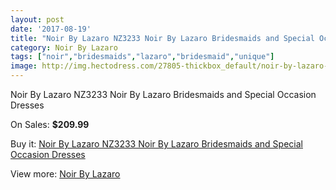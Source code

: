 ```yaml
---
layout: post
date: '2017-08-19'
title: "Noir By Lazaro NZ3233 Noir By Lazaro Bridesmaids and Special Occasion Dresses"
category: Noir By Lazaro
tags: ["noir","bridesmaids","lazaro","bridesmaid","unique"]
image: http://img.hectodress.com/27805-thickbox_default/noir-by-lazaro-nz3233-noir-by-lazaro-bridesmaids-and-special-occasion-dresses.jpg
---
```

Noir By Lazaro NZ3233 Noir By Lazaro Bridesmaids and Special Occasion Dresses

On Sales: **$209.99**
<a href="https://www.hectodress.com/noir-by-lazaro/12957-noir-by-lazaro-nz3233-noir-by-lazaro-bridesmaids-and-special-occasion-dresses.html"><amp-img layout="responsive" width="600" height="600" src="//img.hectodress.com/27805-thickbox_default/noir-by-lazaro-nz3233-noir-by-lazaro-bridesmaids-and-special-occasion-dresses.jpg" alt="Noir By Lazaro NZ3233 Noir By Lazaro Bridesmaids and Special Occasion Dresses 0" /></a>
<a href="https://www.hectodress.com/noir-by-lazaro/12957-noir-by-lazaro-nz3233-noir-by-lazaro-bridesmaids-and-special-occasion-dresses.html"><amp-img layout="responsive" width="600" height="600" src="//img.hectodress.com/27806-thickbox_default/noir-by-lazaro-nz3233-noir-by-lazaro-bridesmaids-and-special-occasion-dresses.jpg" alt="Noir By Lazaro NZ3233 Noir By Lazaro Bridesmaids and Special Occasion Dresses 1" /></a>

Buy it: [Noir By Lazaro NZ3233 Noir By Lazaro Bridesmaids and Special Occasion Dresses](https://www.hectodress.com/noir-by-lazaro/12957-noir-by-lazaro-nz3233-noir-by-lazaro-bridesmaids-and-special-occasion-dresses.html "Noir By Lazaro NZ3233 Noir By Lazaro Bridesmaids and Special Occasion Dresses")

View more: [Noir By Lazaro](https://www.hectodress.com/199-noir-by-lazaro "Noir By Lazaro")